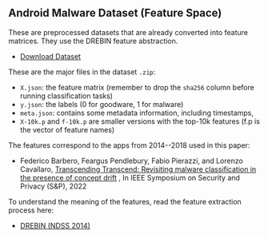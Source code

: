 ## Android Malware Dataset (Feature Space)

These are preprocessed datasets that are already converted into feature matrices. They use the DREBIN feature abstraction. 

* [Download Dataset](https://emckclac-my.sharepoint.com/:u:/g/personal/k1802448_kcl_ac_uk/ERWQQfXF3MxCgPe1G4qGsWcBeGDsktcQ6kuXQbsbjGyy2g?e=amOhD4)

These are the major files in the dataset `.zip`: 
* `X.json`: the feature matrix (remember to drop the `sha256` column before running classification tasks)
* `y.json`: the labels (0 for goodware, 1 for malware)
* `meta.json`: contains some metadata information, including timestamps,
* `X-10k.p` and `f-10k.p` are smaller versions with the top-10k features (f.p is the vector of feature names)

The features correspond to the apps from 2014--2018 used in this paper:
* Federico Barbero, Feargus Pendlebury, Fabio Pierazzi, and Lorenzo Cavallaro, [Transcending Transcend: Revisiting malware classification in the presence of concept drift](https://arxiv.org/abs/2010.03856) , In IEEE Symposium on Security and Privacy (S&P), 2022

To understand the meaning of the features, read the feature extraction process here: 
* [DREBIN (NDSS 2014)](https://www.ndss-symposium.org/wp-content/uploads/2017/09/11_3_1.pdf)

